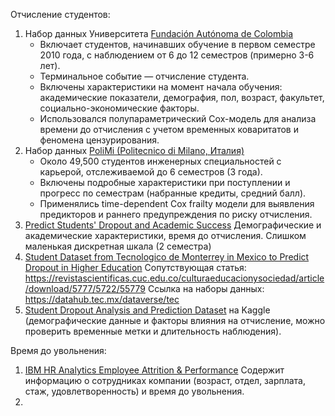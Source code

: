 Отчисление студентов:
1. Набор данных Университета [Fundación Autónoma de Colombia](http://ijdri.com/me/wp-content/uploads/2021/10/44.pdf)
	- Включает студентов, начинавших обучение в первом семестре 2010 года, с наблюдением от 6 до 12 семестров (примерно 3-6 лет).
	- Терминальное событие — отчисление студента.
	- Включены характеристики на момент начала обучения: академические показатели, демография, пол, возраст, факультет, социально-экономические факторы.
	- Использовался полупараметрический Cox-модель для анализа времени до отчисления с учетом временных коваритатов и феномена цензурирования.
2. Набор данных [PoliMi (Politecnico di Milano, Италия)](http://end-educationconference.org/wp-content/uploads/2022/07/2022v1end043.pdf)
	- Около 49,500 студентов инженерных специальностей с карьерой, отслеживаемой до 6 семестров (3 года).
	- Включены подробные характеристики при поступлении и прогресс по семестрам (набранные кредиты, средний балл).
	- Применялись time-dependent Cox frailty модели для выявления предикторов и раннего предупреждения по риску отчисления.
3. [Predict Students' Dropout and Academic Success](https://archive.ics.uci.edu/dataset/697/predict+students+dropout+and+academic+success)
   Демографические и академические характеристики, время до отчисления.
   Слишком маленькая дискретная шкала (2 семестра)
4. [Student Dataset from Tecnologico de Monterrey in Mexico to Predict Dropout in Higher Education](https://www.mdpi.com/2306-5729/7/9/119)
   Сопутствующая статья: https://revistascientificas.cuc.edu.co/culturaeducacionysociedad/article/download/5777/5722/55779
   Ссылка на наборы данных: https://datahub.tec.mx/dataverse/tec
5. [Student Dropout Analysis and Prediction Dataset](https://www.kaggle.com/datasets/abdullah0a/student-dropout-analysis-and-prediction-dataset) на Kaggle (демографические данные и факторы влияния на отчисление, можно проверить временные метки и длительность наблюдения).

Время до увольнения:
1. [IBM HR Analytics Employee Attrition & Performance](https://www.kaggle.com/datasets/pavansubhasht/ibm-hr-analytics-attrition-dataset)
   Cодержит информацию о сотрудниках компании (возраст, отдел, зарплата, стаж, удовлетворенность) и время до увольнения.
2. 